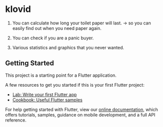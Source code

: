 # klovid
1. You can calculate how long your toilet paper will last.
-> so you can easily find out when you need paper again.

2. You can check if you are a panic buyer.

3. Various statistics and graphics that you never wanted.

## Getting Started

This project is a starting point for a Flutter application.

A few resources to get you started if this is your first Flutter project:

- [Lab: Write your first Flutter app](https://flutter.dev/docs/get-started/codelab)
- [Cookbook: Useful Flutter samples](https://flutter.dev/docs/cookbook)

For help getting started with Flutter, view our
[online documentation](https://flutter.dev/docs), which offers tutorials,
samples, guidance on mobile development, and a full API reference.
